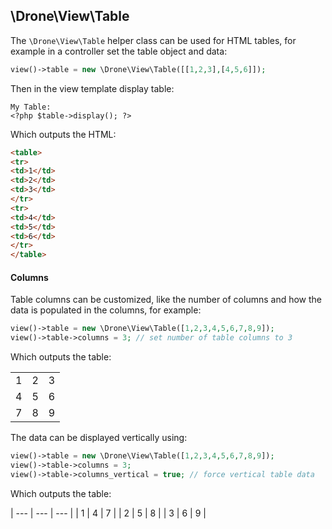 ## \Drone\View\Table

The `\Drone\View\Table` helper class can be used for HTML tables, for example in a controller set the table object and data:
```php
view()->table = new \Drone\View\Table([[1,2,3],[4,5,6]]);
```
Then in the view template display table:
```html+php
My Table:
<?php $table->display(); ?>
```
Which outputs the HTML:
```html
<table>
<tr>
<td>1</td>
<td>2</td>
<td>3</td>
</tr>
<tr>
<td>4</td>
<td>5</td>
<td>6</td>
</tr>
</table>
```

#### Columns
Table columns can be customized, like the number of columns and how the data is populated in the columns, for example:
```php
view()->table = new \Drone\View\Table([1,2,3,4,5,6,7,8,9]);
view()->table->columns = 3; // set number of table columns to 3
```
Which outputs the table:

|  |  |  |
| --- | --- | --- |
| 1 | 2 | 3 |
| 4 | 5 | 6 |
| 7 | 8 | 9 |

The data can be displayed vertically using:
```php
view()->table = new \Drone\View\Table([1,2,3,4,5,6,7,8,9]);
view()->table->columns = 3;
view()->table->columns_vertical = true; // force vertical table data
```
Which outputs the table:

| --- | --- | --- |
| 1 | 4 | 7 |
| 2 | 5 | 8 |
| 3 | 6 | 9 |